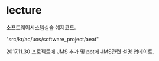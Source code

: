 # lecture

소프트웨어시스템실습 예제코드.

"src/kr/ac/uos/software_project/aeat"

2017.11.30 프로젝트에 JMS 추가 및 ppt에 JMS관련 설명 업데이트.
